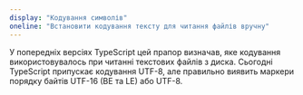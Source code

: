 ```yaml
---
display: "Кодування символів"
oneline: "Встановити кодування тексту для читання файлів вручну"
---
```


У попередніх версіях TypeScript цей прапор визначав, яке кодування використовувалось при читанні текстових файлів з диска.
Сьогодні TypeScript припускає кодування UTF-8, але правильно виявить маркери порядку байтів UTF-16 (BE та LE) або UTF-8.
